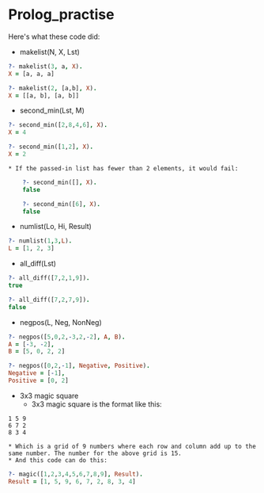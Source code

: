 # Prolog_practise

Here's what these code did:
* makelist(N, X, Lst)
```prolog
?- makelist(3, a, X).
X = [a, a, a]

?- makelist(2, [a,b], X).
X = [[a, b], [a, b]]
```
* second_min(Lst, M)
```prolog
?- second_min([2,8,4,6], X).
X = 4

?- second_min([1,2], X).
X = 2
```
    * If the passed-in list has fewer than 2 elements, it would fail:
```prolog
    ?- second_min([], X).
    false

    ?- second_min([6], X).
    false
```
* numlist(Lo, Hi, Result)
```prolog
?- numlist(1,3,L).
L = [1, 2, 3]
```
* all_diff(Lst)
```prolog
?- all_diff([7,2,1,9]).
true

?- all_diff([7,2,7,9]).
false
```
* negpos(L, Neg, NonNeg)
```prolog
?- negpos([5,0,2,-3,2,-2], A, B).
A = [-3, -2],
B = [5, 0, 2, 2]

?- negpos([0,2,-1], Negative, Positive).
Negative = [-1],
Positive = [0, 2]
```
* 3x3 magic square
    * 3x3 magic square is the format like this:
```
1 5 9
6 7 2
8 3 4
```
    * Which is a grid of 9 numbers where each row and column add up to the same number. The number for the above grid is 15.
    * And this code can do this:
```prolog
?- magic([1,2,3,4,5,6,7,8,9], Result).
Result = [1, 5, 9, 6, 7, 2, 8, 3, 4]
```
